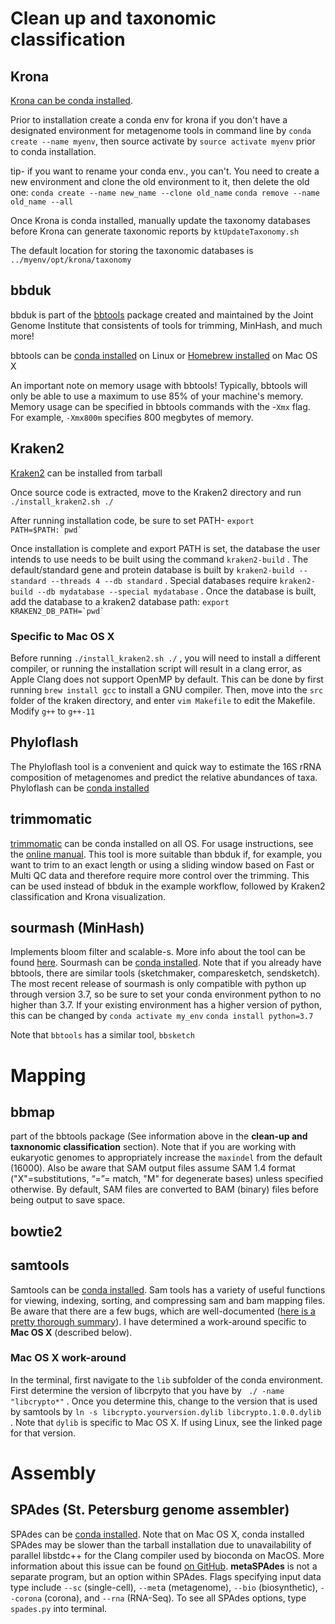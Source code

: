 # Clean up and taxonomic classification

## Krona

[Krona can be conda installed](https://anaconda.org/bioconda/krona ).

Prior to installation create a conda env for krona if you don't have a designated environment for metagenome tools in command line by `conda create --name myenv`, then source activate by `source activate myenv` prior to conda installation.

tip- if you want to rename your conda env., you can't. You need to create a new environment and clone the old environment to it, then delete the old one: `conda create --name new_name --clone old_name` `conda remove --name old_name --all`

Once Krona is conda installed, manually update the taxonomy databases before Krona can generate taxonomic reports by `ktUpdateTaxonomy.sh`

The default location for storing the taxonomic databases is `../myenv/opt/krona/taxonomy`

## bbduk

bbduk is part of the [bbtools](https://jgi.doe.gov/data-and-tools/bbtools/) package created and maintained by the Joint Genome Institute that consistents of tools for trimming, MinHash, and much more!

bbtools can be [conda installed](https://anaconda.org/agbiome/bbtools) on Linux or [Homebrew installed](https://formulae.brew.sh/formula/bbtools)
on Mac OS X

An important note on memory usage with bbtools! Typically, bbtools will only be able to use a maximum to use 85% of your machine's memory. Memory usage can be specified in bbtools commands with the -`Xmx` flag. For example, `-Xmx800m` specifies 800 megbytes of memory.
## Kraken2

[Kraken2](github.com/DerrickWood/kraken2/archive/v2.0.9-beta.tar.gz) can be installed from tarball

Once source code is extracted, move to the Kraken2 directory and run `./install_kraken2.sh ./`

After running installation code, be sure to set PATH- ``export PATH=$PATH:`pwd` ``

Once installation is complete and export PATH is set, the database the user intends to use needs to be built using the command `kraken2-build` . The default/standard gene and protein database is built by `kraken2-build --standard --threads 4 --db standard` . Special databases require `kraken2-build --db mydatabase --special mydatabase` . Once the database is built, add the database to a kraken2 database path: `` export KRAKEN2_DB_PATH=`pwd` ``

### Specific to Mac OS X

Before running `./install_kraken2.sh ./` , you will need to install a different compiler, or running the installation script will result in a clang error, as  Apple Clang does not support OpenMP by default. This can be done by first running `brew install gcc` to install a GNU compiler. Then, move into the `src` folder of the kraken directory, and enter `vim Makefile` to edit the Makefile.  Modify `g++` to `g++-11`

## Phyloflash

The Phyloflash tool is a convenient and quick way to estimate the 16S rRNA composition of metagenomes and predict the relative abundances of taxa. 
Phyloflash can be [conda installed](https://anaconda.org/bioconda/phyloflash)

## trimmomatic

[trimmomatic](https://anaconda.org/bioconda/trimmomatic) can be conda installed on all OS. For usage instructions, see the [online manual](http://www.usadellab.org/cms/uploads/supplementary/Trimmomatic/TrimmomaticManual_V0.32.pdf). This tool is more suitable than bbduk if, for example, you want to trim to an exact length or using a sliding window based on Fast or Multi QC data and therefore require more control over the trimming. This can be used instead of bbduk in the example workflow, followed by Kraken2 classification and Krona visualization.

## sourmash (MinHash)
Implements bloom filter and scalable-s. More info about the tool can be found [here](https://sourmash.readthedocs.io). Sourmash can be [conda installed](https://anaconda.org/bioconda/sourmash). Note that if you already have bbtools, there are similar tools (sketchmaker, comparesketch, sendsketch). The most recent release of sourmash is only compatible with python up through version 3.7, so be sure to set your conda environment python to no higher than 3.7. If your existing environment has a higher version of python, this can be changed by
`conda activate my_env`
`conda install python=3.7`

Note that `bbtools` has a similar tool, `bbsketch` 

# Mapping

## bbmap

part of the bbtools package (See information above in the **clean-up and taxnonomic classification** section). Note that if you are working with eukaryotic genomes to appropriately increase the `maxindel` from the default (16000). Also be aware that SAM output files assume SAM 1.4 format ("X"=substitutions, “=”= match, "M" for degenerate bases) unless specified otherwise. By default, SAM files are converted to BAM (binary) files before being output to save space.

## bowtie2

## samtools

Samtools can be [conda installed](https://anaconda.org/bioconda/samtools). Sam tools has a variety of useful functions for viewing, indexing, sorting, and compressing sam and bam mapping files. Be aware that there are a few bugs, which are well-documented ([here is a pretty thorough summary](https://programmerah.com/samtools-run-error-error-while-loading-shared-libraries-libcrypto-so-1-0-0-or-libncurses-so-5-or-libtinfow-so-5-28066/)). I have determined a work-around specific to **Mac OS X** (described below).

### Mac OS X work-around

In the terminal, first navigate to the `lib` subfolder of the conda environment. First determine the version of libcrpyto that you have by ` ./ -name "libcrypto*"` . Once you determine this, change to the version that is used by samtools by `ln -s libcrypto.yourversion.dylib libcrypto.1.0.0.dylib` . Note that `dylib` is specific to Mac OS X. If using Linux, see the linked page for that version.

# Assembly

## SPAdes (St. Petersburg genome assembler)

SPAdes can be [conda installed](https://anaconda.org/bioconda/spades). Note that on Mac OS X, conda installed SPAdes may be slower than the tarball installation due to unavailability of parallel libstdc++ for the Clang compiler used by bioconda on MacOS. More information about this issue can be found [on GitHub](https://github.com/ablab/spades/issues/194#issuecomment-523175204). **metaSPAdes** is not a separate program, but an option within SPAdes. Flags specifying input data type include   `--sc` (single-cell), `--met`a (metagenome), `--bio` (biosynthetic), `--corona` (corona), and `--rna` (RNA-Seq). To see all SPAdes options, type `spades.py` into terminal.

